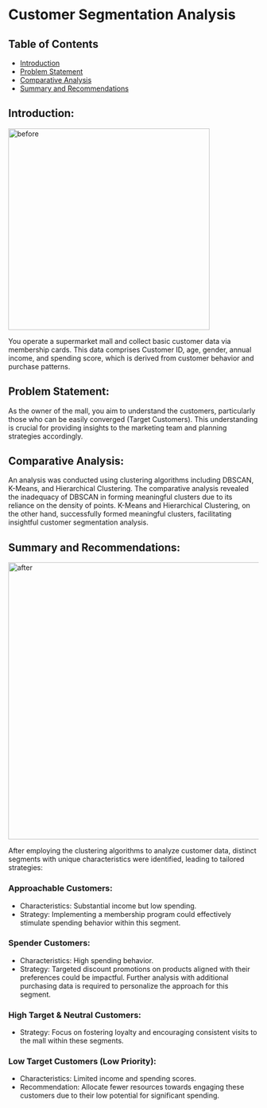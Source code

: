 # Customer Segmentation Analysis

## Table of Contents
- [Introduction](#introduction)
- [Problem Statement](#problem-statement)
- [Comparative Analysis](#comparative-analysis)
- [Summary and Recommendations](#summary-and-recommendations)

## Introduction:
<img width="405" alt="before" src="https://github.com/blazeAssault26/Customer-Segmentation-/assets/129224378/19a6082f-f5bb-4127-a69a-c3aedf54ab82">

You operate a supermarket mall and collect basic customer data via membership cards. This data comprises Customer ID, age, gender, annual income, and spending score, which is derived from customer behavior and purchase patterns.

## Problem Statement:
As the owner of the mall, you aim to understand the customers, particularly those who can be easily converged (Target Customers). This understanding is crucial for providing insights to the marketing team and planning strategies accordingly.

## Comparative Analysis:
An analysis was conducted using clustering algorithms including DBSCAN, K-Means, and Hierarchical Clustering. The comparative analysis revealed the inadequacy of DBSCAN in forming meaningful clusters due to its reliance on the density of points. K-Means and Hierarchical Clustering, on the other hand, successfully formed meaningful clusters, facilitating insightful customer segmentation analysis.

## Summary and Recommendations:
<img width="557" alt="after" src="https://github.com/blazeAssault26/Customer-Segmentation-/assets/129224378/f4f59c88-fcd1-42ce-a72f-2ce1788c124a">

After employing the clustering algorithms to analyze customer data, distinct segments with unique characteristics were identified, leading to tailored strategies:

### Approachable Customers:
- Characteristics: Substantial income but low spending.
- Strategy: Implementing a membership program could effectively stimulate spending behavior within this segment.

### Spender Customers:
- Characteristics: High spending behavior.
- Strategy: Targeted discount promotions on products aligned with their preferences could be impactful. Further analysis with additional purchasing data is required to personalize the approach for this segment.

### High Target & Neutral Customers:
- Strategy: Focus on fostering loyalty and encouraging consistent visits to the mall within these segments.

### Low Target Customers (Low Priority):
- Characteristics: Limited income and spending scores.
- Recommendation: Allocate fewer resources towards engaging these customers due to their low potential for significant spending.




